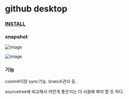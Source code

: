 # github desktop

### [INSTALL](https://desktop.github.com/)

### snapshot

![image](https://cloud.githubusercontent.com/assets/7467605/17284898/b509d6f4-57f9-11e6-93ea-ea160adcd696.png)

![image](https://cloud.githubusercontent.com/assets/7467605/17284993/9533e364-57fa-11e6-8f97-a86e5b707b15.png)


### 기능

commit이랑 sync기능. branch관리 등.

sourcetree에 비교해서 어떤게 좋은지는 더 사용해 봐야 할 듯 하다.